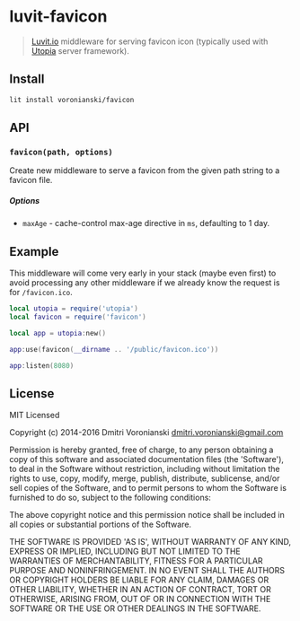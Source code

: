 # luvit-favicon

> [Luvit.io](http://luvit.io) middleware for serving favicon icon (typically used with [Utopia](https://github.com/luvitrocks/luvit-utopia) server framework).

## Install

```bash
lit install voronianski/favicon
```

## API

### ``favicon(path, options)``

Create new middleware to serve a favicon from the given path string to a favicon file.

##### Options

- ``maxAge`` - cache-control max-age directive in ``ms``, defaulting to 1 day.

## Example

This middleware will come very early in your stack (maybe even first) to avoid processing any other middleware if we already know the request is for ``/favicon.ico``.

```lua
local utopia = require('utopia')
local favicon = require('favicon')

local app = utopia:new()

app:use(favicon(__dirname .. '/public/favicon.ico'))

app:listen(8080)
```

## License

MIT Licensed

Copyright (c) 2014-2016 Dmitri Voronianski [dmitri.voronianski@gmail.com](mailto:dmitri.voronianski@gmail.com)

Permission is hereby granted, free of charge, to any person obtaining
a copy of this software and associated documentation files (the
'Software'), to deal in the Software without restriction, including
without limitation the rights to use, copy, modify, merge, publish,
distribute, sublicense, and/or sell copies of the Software, and to
permit persons to whom the Software is furnished to do so, subject to
the following conditions:

The above copyright notice and this permission notice shall be
included in all copies or substantial portions of the Software.

THE SOFTWARE IS PROVIDED 'AS IS', WITHOUT WARRANTY OF ANY KIND,
EXPRESS OR IMPLIED, INCLUDING BUT NOT LIMITED TO THE WARRANTIES OF
MERCHANTABILITY, FITNESS FOR A PARTICULAR PURPOSE AND NONINFRINGEMENT.
IN NO EVENT SHALL THE AUTHORS OR COPYRIGHT HOLDERS BE LIABLE FOR ANY
CLAIM, DAMAGES OR OTHER LIABILITY, WHETHER IN AN ACTION OF CONTRACT,
TORT OR OTHERWISE, ARISING FROM, OUT OF OR IN CONNECTION WITH THE
SOFTWARE OR THE USE OR OTHER DEALINGS IN THE SOFTWARE.
